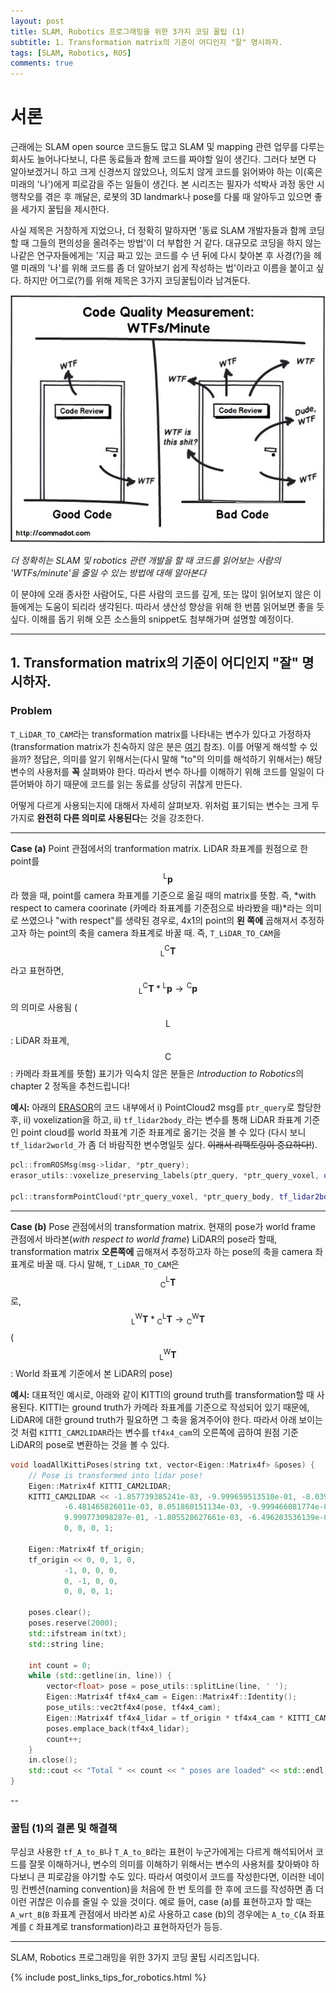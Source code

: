 ```yaml
---
layout: post
title: SLAM, Robotics 프로그래밍을 위한 3가지 코딩 꿀팁 (1)
subtitle: 1. Transformation matrix의 기준이 어디인지 "잘" 명시하자.
tags: [SLAM, Robotics, ROS]
comments: true
---
```


# 서론

근래에는 SLAM open source 코드들도 많고 SLAM 및 mapping 관련 업무를 다루는 회사도 늘어나다보니, 다른 동료들과 함께 코드를 짜야할 일이 생긴다. 그러다 보면 다 알아보겠거니 하고 크게 신경쓰지 않았으나, 의도치 않게 코드를 읽어봐야 하는 이(혹은 미래의 '나')에게 피로감을 주는 일들이 생긴다. 본 시리즈는 필자가 석박사 과정 동안 시행착오를 겪은 후 깨달은, 로봇의 3D landmark나 pose를 다룰 때 알아두고 있으면 좋을 세가지 꿀팁을 제시한다.


사실 제목은 거창하게 지었으나, 더 정확히 말하자면 '동료 SLAM 개발자들과 함께 코딩할 때 그들의 편의성을 올려주는 방법'이 더 부합한 거 같다. 대규모로 코딩을 하지 않는 나같은 연구자들에게는 '지금 짜고 있는 코드를 수 년 뒤에 다시 찾아본 후 사경(?)을 헤맬 미래의 '나'를 위해 코드를 좀 더 알아보기 쉽게 작성하는 법'이라고 이름을 붙이고 싶다. 하지만 어그로(?)를 위해 제목은 3가지 코딩꿀팁이라 남겨둔다.


![img](/img/wft_p_minute.jpeg)

*더 정확히는 SLAM 및 robotics 관련 개발을 할 때 코드를 읽어보는 사람의 'WTFs/minute'을 줄일 수 있는 방법에 대해 알아본다*


이 분야에 오래 종사한 사람어도, 다른 사람의 코드를 깊게, 또는 많이 읽어보지 않은 이들에게는 도움이 되리라 생각된다. 따라서 생산성 향상을 위해 한 번쯤 읽어보면 좋을 듯 싶다. 이해를 돕기 위해 오픈 소스들의 snippet도 첨부해가며 설명할 예정이다.

---

## 1. Transformation matrix의 기준이 어디인지 "잘" 명시하자. 

### Problem

`T_LiDAR_TO_CAM`라는 transformation matrix를 나타내는 변수가 있다고 가정하자 (transformation matrix가 친숙하지 않은 분은 [여기](https://limhyungtae.github.io/2021-09-10-ROS-Point-Cloud-Library-(PCL)-3.-Transformation/) 참조). 이를 어떻게 해석할 수 있을까? 정답은, 의미를 알기 위해서는(다시 말해 "to"의 의미를 해석하기 위해서는) 해당 변수의 사용처를 **꼭** 살펴봐야 한다. 따라서 변수 하나를 이해하기 위해 코드를 일일이 다 뜯어봐야 하기 때문에 코드를 읽는 동료를 상당히 귀찮게 만든다. 

어떻게 다르게 사용되는지에 대해서 자세히 살펴보자. 위처럼 표기되는 변수는 크게 두가지로 **완전히 다른 의미로 사용된다**는 것을 강조한다. 

---

**Case (a)** Point 관점에서의 tranformation matrix. LiDAR 좌표계를 원점으로 한 point를 $$^\text{L}\mathbf{p}$$라 했을 때, point를 camera 좌표계를 기준으로 옮길 때의 matrix를 뜻함. 즉, *with respect to camera coorinate (카메라 좌표계를 기준점으로 바라봤을 때)*라는 의미로 쓰였으나 "with respect"를 생략된 경우로, 4x1의 point의 **왼 쪽에** 곱해져서 추정하고자 하는 point의 축을 camera 좌표계로 바꿀 때. 즉, `T_LiDAR_TO_CAM`을 $${^{\text{C}}_\text{L}\mathbf{T}}$$라고 표현하면, $${^{\text{C}}_\text{L}\mathbf{T}} * {^\text{L}\mathbf{p}} \rightarrow {^\text{C}\mathbf{p}}$$의 의미로 사용됨 ($$\text{L}$$: LiDAR 좌표계, $$\text{C}$$: 카메라 좌표계를 뜻함)
표기가 익숙치 않은 분들은 *Introduction to Robotics*의 chapter 2 정독을 추천드립니다! 

**예시:** 아래의 [ERASOR](https://github.com/LimHyungTae/ERASOR)의 코드 내부에서 i) PointCloud2 msg를 `ptr_query`로 할당한 후, ii) voxelization을 하고, ii) `tf_lidar2body_`라는 변수를 통해 LiDAR 좌표계 기준인 point cloud를 world 좌표계 기준 좌표계로 옮기는 것을 볼 수 있다 (다시 보니 `tf_lidar2world_`가 좀 더 바람직한 변수명일듯 싶다. ~~이래서 리팩토링이 중요하다!~~).

```cpp
pcl::fromROSMsg(msg->lidar, *ptr_query);
erasor_utils::voxelize_preserving_labels(ptr_query, *ptr_query_voxel, query_voxel_size_);

pcl::transformPointCloud(*ptr_query_voxel, *ptr_query_body, tf_lidar2body_);
```

---

**Case (b)** Pose 관점에서의 transformation matrix. 현재의 pose가 world frame 관점에서 바라본(*with respect to world frame*) LiDAR의 pose라 할때, transformation matrix **오른쪽에** 곱해져서 추정하고자 하는 pose의 축을 camera 좌표계로 바꿀 때. 
다시 말해, `T_LiDAR_TO_CAM`은 $${^{\text{L}}_\text{C}\mathbf{T}}$$로, $${^{\text{W}}_\text{L}\mathbf{T}} * {^{\text{L}}_\text{C}\mathbf{T}} \rightarrow {^{\text{W}}_\text{C}\mathbf{T}}$$ ($${^\text{W}_\text{L}\mathbf{T}}$$: World 좌표계 기준에서 본 LiDAR의 pose) 


**예시:** 대표적인 예시로, 아래와 같이 KITTI의 ground truth를 transformation할 때 사용된다. KITTI는 ground truth가 카메라 좌표계를 기준으로 작성되어 있기 때문에, LiDAR에 대한 ground truth가 필요하면 그 축을 옮겨주어야 한다. 따라서 아래 보이는 것 처럼 `KITTI_CAM2LIDAR`라는 변수를 `tf4x4_cam`의 오른쪽에 곱하여 원점 기준 LiDAR의 pose로 변환하는 것을 볼 수 있다.

```cpp
void loadAllKittiPoses(string txt, vector<Eigen::Matrix4f> &poses) {
    // Pose is transformed into lidar pose!
    Eigen::Matrix4f KITTI_CAM2LIDAR;
    KITTI_CAM2LIDAR << -1.857739385241e-03, -9.999659513510e-01, -8.039975204516e-03, -4.784029760483e-03,
            -6.481465826011e-03, 8.051860151134e-03, -9.999466081774e-01, -7.337429464231e-02,
            9.999773098287e-01, -1.805528627661e-03, -6.496203536139e-03, -3.339968064433e-01,
            0, 0, 0, 1;

    Eigen::Matrix4f tf_origin;
    tf_origin << 0, 0, 1, 0,
            -1, 0, 0, 0,
            0, -1, 0, 0,
            0, 0, 0, 1;

    poses.clear();
    poses.reserve(2000);
    std::ifstream in(txt);
    std::string line;

    int count = 0;
    while (std::getline(in, line)) {
        vector<float> pose = pose_utils::splitLine(line, ' ');
        Eigen::Matrix4f tf4x4_cam = Eigen::Matrix4f::Identity();
        pose_utils::vec2tf4x4(pose, tf4x4_cam);
        Eigen::Matrix4f tf4x4_lidar = tf_origin * tf4x4_cam * KITTI_CAM2LIDAR;
        poses.emplace_back(tf4x4_lidar);
        count++;
    }
    in.close();
    std::cout << "Total " << count << " poses are loaded" << std::endl;
}
```

--

### 꿀팁 (1)의 결론 및 해결책

무심코 사용한 `tf_A_to_B`나 `T_A_to_B`라는 표현이 누군가에게는 다르게 해석되어서 코드를 잘못 이해하거나, 변수의 의미를 이해하기 위해서는 변수의 사용처를 찾아봐야 하다보니 큰 피로감을 야기할 수도 있다. 따라서 여럿이서 코드를 작성한다면, 이러한 네이밍 컨벤션(naming convention)을 처음에 한 번 토의를 한 후에 코드를 작성하면 좀 더 이런 귀찮은 이슈를 줄일 수 있을 것이다. 
예로 들어, case (a)를 표현하고자 할 때는 `A_wrt_B`(`B` 좌표계 관점에서 바라본 `A`)로 사용하고 case (b)의 경우에는 `A_to_C`(`A` 좌표계를 `C` 좌표계로 transformation)라고 표현하자던가 등등. 

---

SLAM, Robotics 프로그래밍을 위한 3가지 코딩 꿀팁 시리즈입니다.

{% include post_links_tips_for_robotics.html %}
